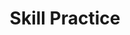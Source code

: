 ---
title: Skill Practice

source:
- title: Common Core Basics
  subject: Social Studies
  chapter: 3
  toc_type: Lesson Review
  toc_number: 3.3
  pages: 124 - 131

questions:
  - excerpt: 1, 2
    text:
      <img class="responsive-img materialboxed" src="-skill_practice-3.3.png" />
  - number: 1
    text: >
      Many of the missiles installed in Cuba had a range of approximately 1,000 miles. If the missiles were launched from Cuba, which US city could they hit?
    choice:
      - option: A
        text: Los Angeles
      - option: B
        text: Chicago
      - option: C
        text: Washington. DC
      - option: D
        text: Miami
    answer:
      - option: D
        text: >
          Miami is the only city listed that is within the 1,000-mile range from Cuba.
  - number: 2
    text: >
      On the basis of the map and your knowledge of the cold war, which statement summarizes why the Soviet Union would be interested in building bases in Cuba?
    choice:
      - option: A
        text: The Soviet Union and Cuba were historic allies.
      - option: B
        text: Missiles launched from Cuba could hit the United States.
      - option: C
        text: Cuba could easily launch naval ships to target South America.
      - option: D
        text: The United States could not launch missiles in response to a Cuban threat.
    answer:
      - option: B
        text: >
          The Soviets could attack many US cities from Cuba. Cuba and the Soviet Union had not been allies for a long time. There is no evidence that the Soviets or Cubans wanted to attack South America. The United States could launch missiles at Cuba in the event of a threat.
        
layout: cc_review
---